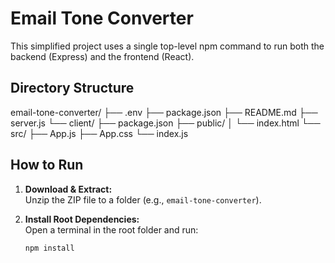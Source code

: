 # Email Tone Converter

This simplified project uses a single top-level npm command to run both the backend (Express) and the frontend (React).

## Directory Structure

email-tone-converter/
├── .env
├── package.json
├── README.md
├── server.js
└── client/
├── package.json
├── public/
│ └── index.html
└── src/
├── App.js
├── App.css
└── index.js

## How to Run

1. **Download & Extract:**  
   Unzip the ZIP file to a folder (e.g., `email-tone-converter`).

2. **Install Root Dependencies:**  
   Open a terminal in the root folder and run:
   ```bash
   npm install
